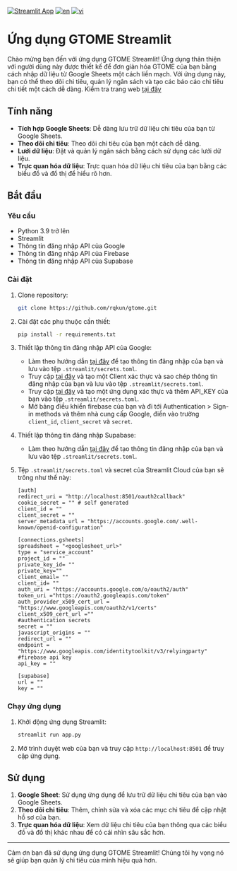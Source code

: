 [![Streamlit App](https://static.streamlit.io/badges/streamlit_badge_black_white.svg)](https://rqkun-gtome.streamlit.app/)
[![en](https://img.shields.io/badge/lang-en-red.svg)](https://github.com/rqkun/gtome/blob/main/readme.md)
[![vi](https://img.shields.io/badge/lang-vn-yellow.svg)](https://github.com/rqkun/gtome/blob/main/readme_vn.md)

# Ứng dụng GTOME Streamlit

Chào mừng bạn đến với ứng dụng GTOME Streamlit! Ứng dụng thân thiện với người dùng này được thiết kế để đơn giản hóa GTOME của bạn bằng cách nhập dữ liệu từ Google Sheets một cách liền mạch. Với ứng dụng này, bạn có thể theo dõi chi tiêu, quản lý ngân sách và tạo các báo cáo chi tiêu chi tiết một cách dễ dàng.
Kiểm tra trang web [tại đây](https://rqkun-gtome.streamlit.app/)
## Tính năng

- **Tích hợp Google Sheets**: Dễ dàng lưu trữ dữ liệu chi tiêu của bạn từ Google Sheets.
- **Theo dõi chi tiêu**: Theo dõi chi tiêu của bạn một cách dễ dàng.
- **Lưới dữ liệu**: Đặt và quản lý ngân sách bằng cách sử dụng các lưới dữ liệu.
- **Trực quan hóa dữ liệu**: Trực quan hóa dữ liệu chi tiêu của bạn bằng các biểu đồ và đồ thị để hiểu rõ hơn.

## Bắt đầu

### Yêu cầu

- Python 3.9 trở lên
- Streamlit
- Thông tin đăng nhập API của Google
- Thông tin đăng nhập API của Firebase
- Thông tin đăng nhập API của Supabase

### Cài đặt

1. Clone repository:
    ```sh
    git clone https://github.com/rqkun/gtome.git
    ```

2. Cài đặt các phụ thuộc cần thiết:
    ```sh
    pip install -r requirements.txt
    ```

3. Thiết lập thông tin đăng nhập API của Google:
    - Làm theo hướng dẫn [tại đây](https://github.com/streamlit/gsheets-connection?tab=readme-ov-file#service-account--crud-example) để tạo thông tin đăng nhập của bạn và lưu vào tệp `.streamlit/secrets.toml`.
    - Truy cập [tại đây](https://console.cloud.google.com/) và tạo một Client xác thực và sao chép thông tin đăng nhập của bạn và lưu vào tệp `.streamlit/secrets.toml`.
    - Truy cập [tại đây](https://firebase.google.com/) và tạo một ứng dụng xác thực và thêm API_KEY của bạn vào tệp `.streamlit/secrets.toml`.
    - Mở bảng điều khiển firebase của bạn và đi tới Authentication > Sign-in methods và thêm nhà cung cấp Google, điền vào trường `client_id`, `client_secret` và `secret`.

4. Thiết lập thông tin đăng nhập Supabase:
    - Làm theo hướng dẫn [tại đây](https://docs.streamlit.io/develop/tutorials/databases/supabase) để tạo thông tin đăng nhập của bạn và lưu vào tệp `.streamlit/secrets.toml`.

5. Tệp `.streamlit/secrets.toml` và secret của Streamlit Cloud của bạn sẽ trông như thế này:
    ```
    [auth]
    redirect_uri = "http://localhost:8501/oauth2callback"
    cookie_secret = "" # self generated
    client_id = ""
    client_secret = ""
    server_metadata_url = "https://accounts.google.com/.well-known/openid-configuration"

    [connections.gsheets]
    spreadsheet = "<googlesheet_url>"
    type = "service_account"
    project_id = ""
    private_key_id= ""
    private_key=""
    client_email= ""
    client_id= ""
    auth_uri = "https://accounts.google.com/o/oauth2/auth"
    token_uri ="https://oauth2.googleapis.com/token"
    auth_provider_x509_cert_url = "https://www.googleapis.com/oauth2/v1/certs"
    client_x509_cert_url =""
    #authentication secrets
    secret = ""
    javascript_origins = ""
    redirect_url = ""
    endpoint = "https://www.googleapis.com/identitytoolkit/v3/relyingparty"
    #firebase api key
    api_key = ""

    [supabase]
    url = ""
    key = ""

    ```
### Chạy ứng dụng

1. Khởi động ứng dụng Streamlit:
    ```sh
    streamlit run app.py
    ```

2. Mở trình duyệt web của bạn và truy cập `http://localhost:8501` để truy cập ứng dụng.

## Sử dụng

1. **Google Sheet**: Sử dụng ứng dụng để lưu trữ dữ liệu chi tiêu của bạn vào Google Sheets.
2. **Theo dõi chi tiêu**: Thêm, chỉnh sửa và xóa các mục chi tiêu để cập nhật hồ sơ của bạn.
3. **Trực quan hóa dữ liệu**: Xem dữ liệu chi tiêu của bạn thông qua các biểu đồ và đồ thị khác nhau để có cái nhìn sâu sắc hơn.

---

Cảm ơn bạn đã sử dụng ứng dụng GTOME Streamlit! Chúng tôi hy vọng nó sẽ giúp bạn quản lý chi tiêu của mình hiệu quả hơn.